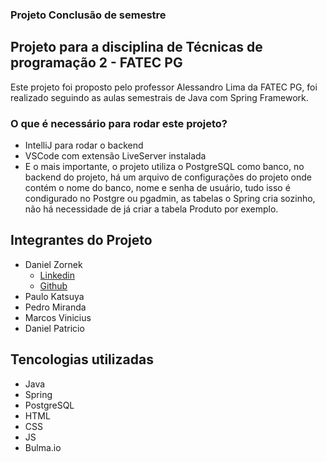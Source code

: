 ### Projeto Conclusão de semestre

## Projeto para a disciplina de Técnicas de programação 2 - FATEC PG

Este projeto foi proposto pelo professor Alessandro Lima da FATEC PG, foi realizado seguindo as aulas semestrais de Java com Spring Framework.

### O que é necessário para rodar este projeto?

* IntelliJ para rodar o backend
* VSCode com extensão LiveServer instalada
* E o mais importante, o projeto utiliza o PostgreSQL como banco, no backend do projeto, há um arquivo de configurações do projeto onde contém o nome do banco, nome e senha de usuário, tudo isso é condigurado no Postgre ou pgadmin, as tabelas o Spring cria sozinho, não há necessidade de já criar a tabela Produto por exemplo.

## Integrantes do Projeto

* Daniel Zornek
  * [Linkedin](https://www.linkedin.com/in/daniel-zornek/)
  * [Github](https://github.com/DanielZornek)
* Paulo Katsuya
* Pedro Miranda
* Marcos Vinicius
* Daniel Patricio

## Tencologias utilizadas

+ Java
+ Spring
+ PostgreSQL
+ HTML
+ CSS
+ JS
+ Bulma.io 
